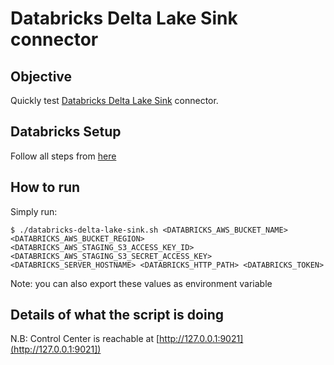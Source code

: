 # Databricks Delta Lake Sink connector


## Objective

Quickly test [Databricks Delta Lake Sink](https://docs.confluent.io/kafka-connect-databricks-delta-lake-sink/current/overview.html) connector.


## Databricks Setup

Follow all steps from [here](https://docs.confluent.io/kafka-connect-databricks-delta-lake-sink/current/databricks-aws-setup.html#set-up-databricks-delta-lake-aws)

## How to run

Simply run:

```
$ ./databricks-delta-lake-sink.sh <DATABRICKS_AWS_BUCKET_NAME> <DATABRICKS_AWS_BUCKET_REGION> <DATABRICKS_AWS_STAGING_S3_ACCESS_KEY_ID> <DATABRICKS_AWS_STAGING_S3_SECRET_ACCESS_KEY> <DATABRICKS_SERVER_HOSTNAME> <DATABRICKS_HTTP_PATH> <DATABRICKS_TOKEN> 
```

Note: you can also export these values as environment variable

## Details of what the script is doing



N.B: Control Center is reachable at [http://127.0.0.1:9021](http://127.0.0.1:9021])
